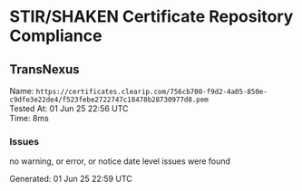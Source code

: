 # STIR/SHAKEN Certificate Repository Compliance

## TransNexus

Name: `https://certificates.clearip.com/756cb700-f9d2-4a05-850e-c9dfe3e22de4/f523febe2722747c18478b28730977d8.pem`\
Tested At: 01 Jun 25 22:56 UTC\
Time: 8ms

### Issues

no warning, or error, or notice date level issues were found

Generated: 01 Jun 25 22:59 UTC